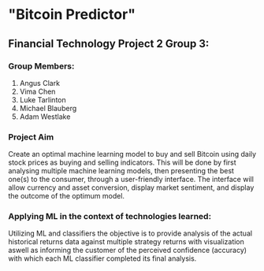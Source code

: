 # "Bitcoin Predictor"
## Financial Technology Project 2 Group 3:

### Group Members:
1. Angus Clark
2. Vima Chen
3. Luke Tarlinton
4. Michael Blauberg
5. Adam Westlake

### Project Aim
Create an optimal machine learning model to buy and sell Bitcoin using daily stock prices as buying and selling indicators. This will be done by first analysing multiple machine learning models, then presenting the best one(s) to the consumer, through a user-friendly interface. The interface will allow currency and asset conversion, display market sentiment, and display the outcome of the optimum model.  

### Applying ML in the context of technologies learned:
Utilizing ML and classifiers the objective is to provide analysis of the actual historical returns data against multiple strategy returns with visualization aswell as informing the customer of the perceived confidence (accuracy) with which each ML classifier completed its final analysis.
